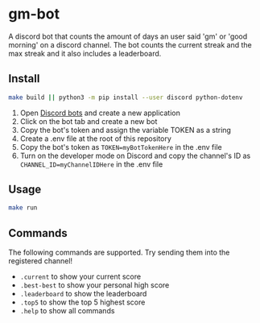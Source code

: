 # gm-bot

A discord bot that counts the amount of days an user said 'gm' or 'good morning' on a discord channel. The bot counts the current streak and the max streak and it also includes a leaderboard.

## Install

```sh
make build || python3 -m pip install --user discord python-dotenv
```

1. Open [Discord bots](https://discord.com/developers/docs) and create a new application
2. Click on the bot tab and create a new bot
3. Copy the bot's token and assign the variable TOKEN as a string
4. Create a .env file at the root of this repository
5. Copy the bot's token as `TOKEN=myBotTokenHere` in the .env file
6. Turn on the developer mode on Discord and copy the channel's ID as `CHANNEL_ID=myChannelIDHere` in the .env file

## Usage

```sh
make run
```

## Commands

The following commands are supported. Try sending them into the registered channel!

- `.current` to show your current score
- `.best-best` to show your personal high score
- `.leaderboard` to show the leaderboard
- `.top5` to show the top 5 highest score
- `.help` to show all commands
